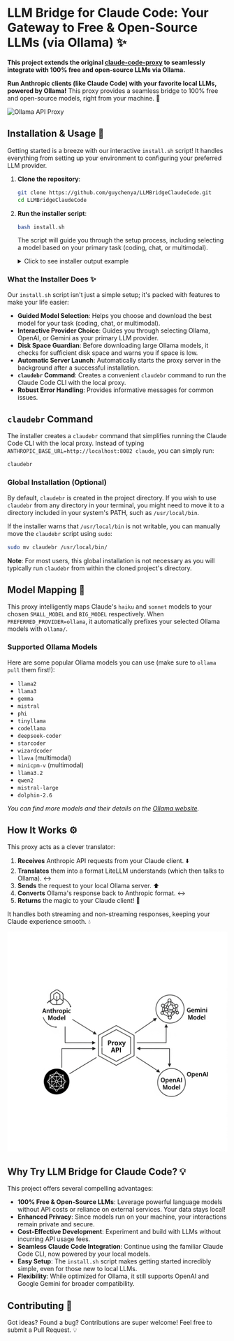 # LLM Bridge for Claude Code: Your Gateway to Free & Open-Source LLMs (via Ollama) ✨

**This project extends the original [claude-code-proxy](https://github.com/1rgs/claude-code-proxy) to seamlessly integrate with 100% free and open-source LLMs via Ollama.**

**Run Anthropic clients (like Claude Code) with your favorite local LLMs, powered by Ollama!** This proxy provides a seamless bridge to 100% free and open-source models, right from your machine. 🔗


![Ollama API Proxy](ollama_proxy.png)

## Installation & Usage 🚀

Getting started is a breeze with our interactive `install.sh` script! It handles everything from setting up your environment to configuring your preferred LLM provider.

1.  **Clone the repository**:
    ```bash
    git clone https://github.com/guychenya/LLMBridgeClaudeCode.git
    cd LLMBridgeClaudeCode
    ```

2.  **Run the installer script**:
    ```bash
    bash install.sh
    ```

    The script will guide you through the setup process, including selecting a model based on your primary task (coding, chat, or multimodal).

    <details>
    <summary>Click to see installer output example</summary>

    ```text
    [INFO] Starting LLM Bridge for Claude Code Installer...
    [INFO] Checking for required tools: git, uv, npm, ollama...
    [INFO] Configuring environment variables in .env...
    ?[CHOICE] Choose your preferred LLM provider [ollama]: 
      1) ollama
      2) openai
      3) google
    #? 1
    [INFO] Set PREFERRED_PROVIDER to ollama in .env.
    [INFO] Ollama selected. No API keys needed for Ollama models.
    ?[CHOICE] Choose your primary task [coding]: 
      1) coding
      2) chat
      3) multimodal
    #? 1
    ?[CHOICE] Choose a coding model to download [codellama:13b]:
      1) codellama:13b
      2) deepseek-coder:33b-instruct
      3) starcoder2:15b
    #? 1
    [INFO] Model 'codellama:13b' not found locally. Attempting to pull...
    [SUCCESS] Successfully pulled Ollama model 'codellama:13b'.
    [INFO] Set both BIG_MODEL and SMALL_MODEL to 'codellama:13b' in .env.
    [INFO] Installing Python dependencies using uv...
    [SUCCESS] Python dependencies installed.
    [INFO] Installing Claude Code CLI globally using npm...
    [SUCCESS] Claude Code CLI installed.
    [INFO] Starting the proxy server in the background...
    [SUCCESS] Proxy server started in the background with PID: 12345. Output logged to proxy_server.log
    [INFO] To stop the server, run: kill 12345
    [SUCCESS] Installation complete!
    [INFO] Creating 'claudebr' command for easy access...
    [SUCCESS] 'claudebr' command installed successfully.

    --- Next Steps ---
    1. Run Claude Code CLI using the new 'claudebr' command:
       claudebr

    Enjoy using Claude Code with your chosen LLM backend!
    ```
    </details>

### What the Installer Does ✨

Our `install.sh` script isn't just a simple setup; it's packed with features to make your life easier:

-   **Guided Model Selection**: Helps you choose and download the best model for your task (coding, chat, or multimodal).
-   **Interactive Provider Choice**: Guides you through selecting Ollama, OpenAI, or Gemini as your primary LLM provider.
-   **Disk Space Guardian**: Before downloading large Ollama models, it checks for sufficient disk space and warns you if space is low.
-   **Automatic Server Launch**: Automatically starts the proxy server in the background after a successful installation.
-   **`claudebr` Command**: Creates a convenient `claudebr` command to run the Claude Code CLI with the local proxy.
-   **Robust Error Handling**: Provides informative messages for common issues.

## `claudebr` Command

The installer creates a `claudebr` command that simplifies running the Claude Code CLI with the local proxy. Instead of typing `ANTHROPIC_BASE_URL=http://localhost:8082 claude`, you can simply run:

```bash
claudebr
```

### Global Installation (Optional)

By default, `claudebr` is created in the project directory. If you wish to use `claudebr` from any directory in your terminal, you might need to move it to a directory included in your system's PATH, such as `/usr/local/bin`.

If the installer warns that `/usr/local/bin` is not writable, you can manually move the `claudebr` script using `sudo`:

```bash
sudo mv claudebr /usr/local/bin/
```

**Note**: For most users, this global installation is not necessary as you will typically run `claudebr` from within the cloned project's directory.

## Model Mapping 🧭

This proxy intelligently maps Claude's `haiku` and `sonnet` models to your chosen `SMALL_MODEL` and `BIG_MODEL` respectively. When `PREFERRED_PROVIDER=ollama`, it automatically prefixes your selected Ollama models with `ollama/`.

### Supported Ollama Models

Here are some popular Ollama models you can use (make sure to `ollama pull` them first!):
-   `llama2`
-   `llama3`
-   `gemma`
-   `mistral`
-   `phi`
-   `tinyllama`
-   `codellama`
-   `deepseek-coder`
-   `starcoder`
-   `wizardcoder`
-   `llava` (multimodal)
-   `minicpm-v` (multimodal)
-   `llama3.2`
-   `qwen2`
-   `mistral-large`
-   `dolphin-2.6`

*You can find more models and their details on the [Ollama website](https://ollama.com/library).* 

## How It Works ⚙️

This proxy acts as a clever translator:

1.  **Receives** Anthropic API requests from your Claude client. ⬇️
2.  **Translates** them into a format LiteLLM understands (which then talks to Ollama). ↔️
3.  **Sends** the request to your local Ollama server. ⬆️
4.  **Converts** Ollama's response back to Anthropic format. ↔️
5.  **Returns** the magic to your Claude client! 🎉

It handles both streaming and non-streaming responses, keeping your Claude experience smooth. 💧

![Ollama Proxy Bottom](ollama_proxy_bottom.png)

## Why Try LLM Bridge for Claude Code? 💡

This project offers several compelling advantages:

-   **100% Free & Open-Source LLMs**: Leverage powerful language models without API costs or reliance on external services. Your data stays local!
-   **Enhanced Privacy**: Since models run on your machine, your interactions remain private and secure.
-   **Cost-Effective Development**: Experiment and build with LLMs without incurring API usage fees.
-   **Seamless Claude Code Integration**: Continue using the familiar Claude Code CLI, now powered by your local models.
-   **Easy Setup**: The `install.sh` script makes getting started incredibly simple, even for those new to local LLMs.
-   **Flexibility**: While optimized for Ollama, it still supports OpenAI and Google Gemini for broader compatibility.

## Contributing 💖

Got ideas? Found a bug? Contributions are super welcome! Feel free to submit a Pull Request. 💡
